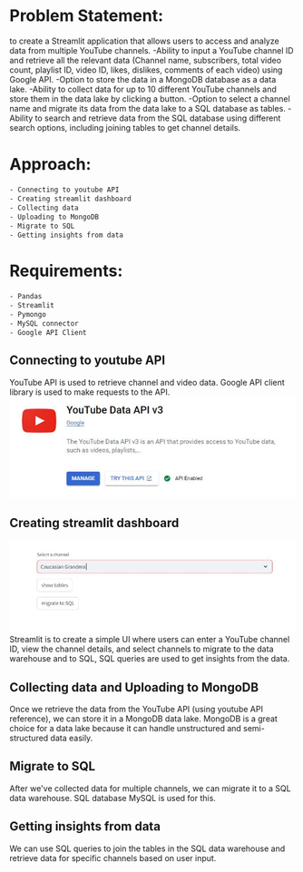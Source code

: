 # Problem Statement:

to create a Streamlit application that allows users to access and analyze data from multiple YouTube channels.
    -Ability to input a YouTube channel ID and retrieve all the relevant data (Channel name, subscribers, total video count, playlist ID, video ID, likes, dislikes, comments of each video) using Google API.
    -Option to store the data in a MongoDB database as a data lake.
    -Ability to collect data for up to 10 different YouTube channels and store them in the data lake by clicking a button.
    -Option to select a channel name and migrate its data from the data lake to a SQL database as tables.
    -Ability to search and retrieve data from the SQL database using different search options, including joining tables to get channel details.


# Approach:

    - Connecting to youtube API
    - Creating streamlit dashboard
    - Collecting data
    - Uploading to MongoDB
    - Migrate to SQL
    - Getting insights from data

# Requirements:
    - Pandas
    - Streamlit
    - Pymongo
    - MySQL connector
    - Google API Client

## Connecting to youtube API

YouTube API is used to retrieve channel and video data. Google API client library is used to make requests to the API.
![Getting Started](yt.JPG)

## Creating streamlit dashboard

![Getting Started](img1.JPG)
Streamlit is to create a simple UI where users can enter a YouTube channel ID, view the channel details, and select channels to migrate to the data warehouse and to SQL,  SQL queries are used to get insights from the data.

## Collecting data and Uploading to MongoDB

Once we retrieve the data from the YouTube API (using youtube API reference), we can store it in a MongoDB data lake. MongoDB is a great choice for a data lake because it can handle unstructured and semi-structured data easily.

## Migrate to SQL

After we've collected data for multiple channels, we can migrate it to a SQL data warehouse. SQL database MySQL is used for this.

## Getting insights from data

We can use SQL queries to join the tables in the SQL data warehouse and retrieve data for specific channels based on user input.
